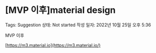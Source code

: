 # [MVP 이후]material design

Tags: Suggestion
상태: Not started
작성 일자: 2022년 10월 25일 오후 5:36

MVP 이후

[https://m3.material.io](https://m3.material.io/)